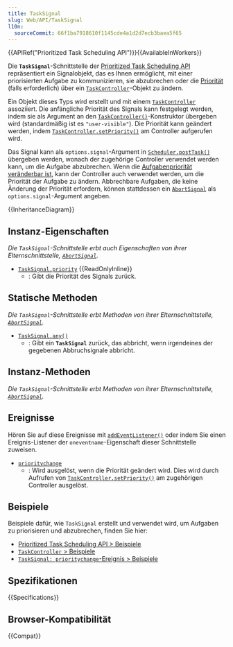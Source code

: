 ```yaml
---
title: TaskSignal
slug: Web/API/TaskSignal
l10n:
  sourceCommit: 66f1ba7918610f1145cde4a1d2d7ecb3baea5f65
---
```


{{APIRef("Prioritized Task Scheduling API")}}{{AvailableInWorkers}}

Die **`TaskSignal`**-Schnittstelle der [Prioritized Task Scheduling API](/de/docs/Web/API/Prioritized_Task_Scheduling_API) repräsentiert ein Signalobjekt, das es Ihnen ermöglicht, mit einer priorisierten Aufgabe zu kommunizieren, sie abzubrechen oder die [Priorität](/de/docs/Web/API/Prioritized_Task_Scheduling_API#task_priorities) (falls erforderlich) über ein [`TaskController`](/de/docs/Web/API/TaskController)-Objekt zu ändern.

Ein Objekt dieses Typs wird erstellt und mit einem [`TaskController`](/de/docs/Web/API/TaskController) assoziiert. Die anfängliche Priorität des Signals kann festgelegt werden, indem sie als Argument an den [`TaskController()`](/de/docs/Web/API/TaskController/TaskController)-Konstruktor übergeben wird (standardmäßig ist es `"user-visible"`). Die Priorität kann geändert werden, indem [`TaskController.setPriority()`](/de/docs/Web/API/TaskController/setPriority) am Controller aufgerufen wird.

Das Signal kann als `options.signal`-Argument in [`Scheduler.postTask()`](/de/docs/Web/API/Scheduler/postTask) übergeben werden, wonach der zugehörige Controller verwendet werden kann, um die Aufgabe abzubrechen. Wenn die [Aufgabenpriorität veränderbar ist](/de/docs/Web/API/Prioritized_Task_Scheduling_API#mutable_and_immutable_task_priority), kann der Controller auch verwendet werden, um die Priorität der Aufgabe zu ändern. Abbrechbare Aufgaben, die keine Änderung der Priorität erfordern, können stattdessen ein [`AbortSignal`](/de/docs/Web/API/AbortSignal) als `options.signal`-Argument angeben.

{{InheritanceDiagram}}

## Instanz-Eigenschaften

_Die `TaskSignal`-Schnittstelle erbt auch Eigenschaften von ihrer Elternschnittstelle, [`AbortSignal`](/de/docs/Web/API/AbortSignal)._

- [`TaskSignal.priority`](/de/docs/Web/API/TaskSignal/priority) {{ReadOnlyInline}}
  - : Gibt die Priorität des Signals zurück.

## Statische Methoden

_Die `TaskSignal`-Schnittstelle erbt Methoden von ihrer Elternschnittstelle, [`AbortSignal`](/de/docs/Web/API/AbortSignal)._

- [`TaskSignal.any()`](/de/docs/Web/API/TaskSignal/any_static)
  - : Gibt ein **`TaskSignal`** zurück, das abbricht, wenn irgendeines der gegebenen Abbruchsignale abbricht.

## Instanz-Methoden

_Die `TaskSignal`-Schnittstelle erbt Methoden von ihrer Elternschnittstelle, [`AbortSignal`](/de/docs/Web/API/AbortSignal)._

## Ereignisse

Hören Sie auf diese Ereignisse mit [`addEventListener()`](/de/docs/Web/API/EventTarget/addEventListener) oder indem Sie einen Ereignis-Listener der `oneventname`-Eigenschaft dieser Schnittstelle zuweisen.

- [`prioritychange`](/de/docs/Web/API/TaskSignal/prioritychange_event)
  - : Wird ausgelöst, wenn die Priorität geändert wird. Dies wird durch Aufrufen von [`TaskController.setPriority()`](/de/docs/Web/API/TaskController/setPriority) am zugehörigen Controller ausgelöst.

## Beispiele

Beispiele dafür, wie `TaskSignal` erstellt und verwendet wird, um Aufgaben zu priorisieren und abzubrechen, finden Sie hier:

- [Prioritized Task Scheduling API > Beispiele](/de/docs/Web/API/Prioritized_Task_Scheduling_API#examples)
- [`TaskController` > Beispiele](/de/docs/Web/API/TaskController#examples)
- [`TaskSignal: prioritychange`-Ereignis > Beispiele](/de/docs/Web/API/TaskSignal/prioritychange_event#examples)

## Spezifikationen

{{Specifications}}

## Browser-Kompatibilität

{{Compat}}
